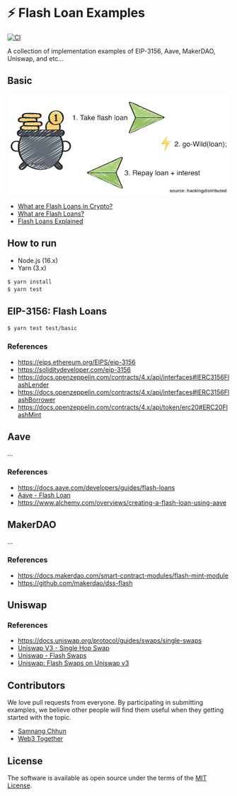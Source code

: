 # ⚡️ Flash Loan Examples

[![CI](https://github.com/samnang/flash-loan-examples/actions/workflows/build.yml/badge.svg)](https://github.com/samnang/flash-loan-examples/actions/workflows/build.yml)

A collection of implementation examples of EIP-3156, Aave, MakerDAO, Uniswap, and etc...

## Basic

![Flash Loan](images/flash_loan.png?raw=true "Flash Loan")

- [What are Flash Loans in Crypto?](https://www.youtube.com/watch?v=1t1sdlMIPj4)
- [What are Flash Loans?](https://www.youtube.com/watch?v=YiF6x193fRk)
- [Flash Loans Explained](https://www.youtube.com/watch?v=mCJUhnXQ76s)

## How to run

- Node.js (16.x)
- Yarn (3.x)

```sh
$ yarn install
$ yarn test
```

## EIP-3156: Flash Loans

```sh
$ yarn test test/basic
```

### References

- https://eips.ethereum.org/EIPS/eip-3156
- https://soliditydeveloper.com/eip-3156
- https://docs.openzeppelin.com/contracts/4.x/api/interfaces#IERC3156FlashLender
- https://docs.openzeppelin.com/contracts/4.x/api/interfaces#IERC3156FlashBorrower
- https://docs.openzeppelin.com/contracts/4.x/api/token/erc20#ERC20FlashMint

## Aave

...

### References

- https://docs.aave.com/developers/guides/flash-loans
- [Aave - Flash Loan](https://www.youtube.com/watch?v=_GZHt-FVAQs)
- https://www.alchemy.com/overviews/creating-a-flash-loan-using-aave

## MakerDAO

...

### References

- https://docs.makerdao.com/smart-contract-modules/flash-mint-module
- https://github.com/makerdao/dss-flash

## Uniswap

### References

- https://docs.uniswap.org/protocol/guides/swaps/single-swaps
- [Uniswap V3 - Single Hop Swap](https://www.youtube.com/watch?v=f5Fuhm_8FjE)
- [Uniswap - Flash Swaps](https://www.youtube.com/watch?v=v0YekGlQpJU)
- [Uniswap: Flash Swaps on Uniswap v3](https://www.youtube.com/watch?v=eM4UidkvB-o)

## Contributors

We love pull requests from everyone. By participating in submitting examples, we believe other people will find them useful when they getting started with the topic.

- [Samnang Chhun](https://twitter.com/samnangchhun)
- [Web3 Together](https://twitter.com/web3together)

## License

The software is available as open source under the terms of the [MIT License](http://opensource.org/licenses/MIT).
